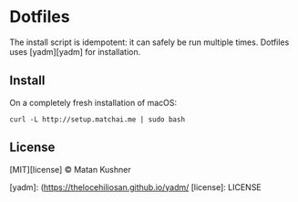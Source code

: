 # Dotfiles

The install script is idempotent: it can safely be run multiple times.
Dotfiles uses [yadm][yadm] for installation.

## Install

On a completely fresh installation of macOS:

    curl -L http://setup.matchai.me | sudo bash

## License

[MIT][license] © Matan Kushner

[yadm]: (https://thelocehiliosan.github.io/yadm/
[license]: LICENSE
